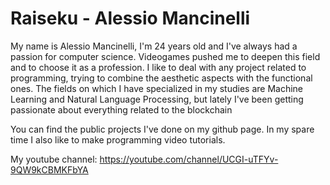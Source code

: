 # Raiseku - Alessio Mancinelli

My name is Alessio Mancinelli, I'm 24 years old and I've always had a passion for computer science. Videogames pushed me to deepen this field and to choose it as a profession. I like to deal with any project related to programming, trying to combine the aesthetic aspects with the functional ones. The fields on which I have specialized in my studies are Machine Learning and Natural Language Processing, but lately I've been getting passionate about everything related to the blockchain

You can find the public projects I've done on my github page. 
In my spare time I also like to make programming video tutorials.

My youtube channel: https://youtube.com/channel/UCGI-uTFYv-9QW9kCBMKFbYA
